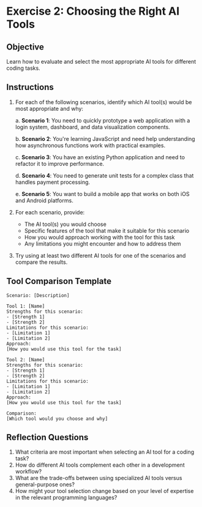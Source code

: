 # Exercise 2: Choosing the Right AI Tools

## Objective
Learn how to evaluate and select the most appropriate AI tools for different coding tasks.

## Instructions

1. For each of the following scenarios, identify which AI tool(s) would be most appropriate and why:

   a. **Scenario 1**: You need to quickly prototype a web application with a login system, dashboard, and data visualization components.
   
   b. **Scenario 2**: You're learning JavaScript and need help understanding how asynchronous functions work with practical examples.
   
   c. **Scenario 3**: You have an existing Python application and need to refactor it to improve performance.
   
   d. **Scenario 4**: You need to generate unit tests for a complex class that handles payment processing.
   
   e. **Scenario 5**: You want to build a mobile app that works on both iOS and Android platforms.

2. For each scenario, provide:
   - The AI tool(s) you would choose
   - Specific features of the tool that make it suitable for this scenario
   - How you would approach working with the tool for this task
   - Any limitations you might encounter and how to address them

3. Try using at least two different AI tools for one of the scenarios and compare the results.

## Tool Comparison Template

```
Scenario: [Description]

Tool 1: [Name]
Strengths for this scenario:
- [Strength 1]
- [Strength 2]
Limitations for this scenario:
- [Limitation 1]
- [Limitation 2]
Approach:
[How you would use this tool for the task]

Tool 2: [Name]
Strengths for this scenario:
- [Strength 1]
- [Strength 2]
Limitations for this scenario:
- [Limitation 1]
- [Limitation 2]
Approach:
[How you would use this tool for the task]

Comparison:
[Which tool would you choose and why]
```

## Reflection Questions

1. What criteria are most important when selecting an AI tool for a coding task?
2. How do different AI tools complement each other in a development workflow?
3. What are the trade-offs between using specialized AI tools versus general-purpose ones?
4. How might your tool selection change based on your level of expertise in the relevant programming languages?
